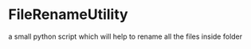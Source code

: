 FileRenameUtility
=================

a small python script which will help to rename all  the files inside folder